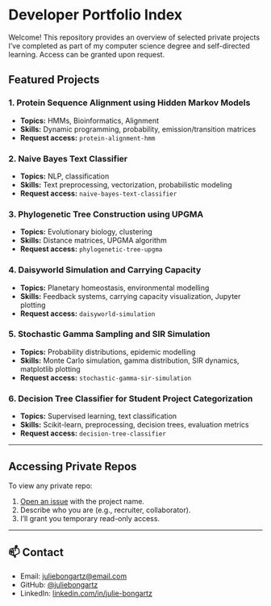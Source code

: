 # Developer Portfolio Index

Welcome! This repository provides an overview of selected private projects I’ve completed as part of my computer science degree and self-directed learning. Access can be granted upon request.

## Featured Projects

### 1. Protein Sequence Alignment using Hidden Markov Models
- **Topics:** HMMs, Bioinformatics, Alignment
- **Skills:** Dynamic programming, probability, emission/transition matrices
- **Request access:** `protein-alignment-hmm`

### 2. Naive Bayes Text Classifier
- **Topics:** NLP, classification
- **Skills:** Text preprocessing, vectorization, probabilistic modeling
- **Request access:** `naive-bayes-text-classifier`

### 3. Phylogenetic Tree Construction using UPGMA
- **Topics:** Evolutionary biology, clustering
- **Skills:** Distance matrices, UPGMA algorithm
- **Request access:** `phylogenetic-tree-upgma`

### 4. Daisyworld Simulation and Carrying Capacity
- **Topics:** Planetary homeostasis, environmental modelling
- **Skills:** Feedback systems, carrying capacity visualization, Jupyter plotting
- **Request access:** `daisyworld-simulation`

### 5. Stochastic Gamma Sampling and SIR Simulation
- **Topics:** Probability distributions, epidemic modelling
- **Skills:** Monte Carlo simulation, gamma distribution, SIR dynamics, matplotlib plotting
- **Request access:** `stochastic-gamma-sir-simulation`

### 6. Decision Tree Classifier for Student Project Categorization  
- **Topics:** Supervised learning, text classification  
- **Skills:** Scikit-learn, preprocessing, decision trees, evaluation metrics  
- **Request access:** `decision-tree-classifier`  

---

## Accessing Private Repos
To view any private repo:
1. [Open an issue](https://github.com/juliebongartz/portfolio-index/issues/new) with the project name.
2. Describe who you are (e.g., recruiter, collaborator).
3. I’ll grant you temporary read-only access.

---

## 📫 Contact
- Email: juliebongartz@email.com
- GitHub: [@juliebongartz](https://github.com/juliebongartz)
- LinkedIn: [linkedin.com/in/julie-bongartz](https://linkedin.com/in/julie-bongartz)
